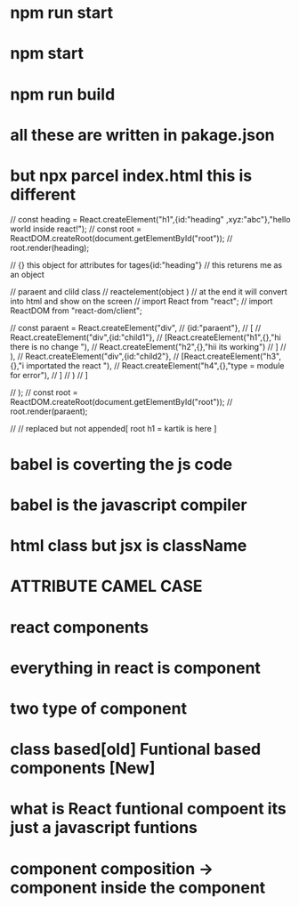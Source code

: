 # npm run start 
# npm start
# npm run build 
# all these are written in pakage.json
# but npx parcel index.html this is  different 
//  const heading = React.createElement("h1",{id:"heading" ,xyz:"abc"},"hello world inside react!");
//         const root = ReactDOM.createRoot(document.getElementById("root"));
//         root.render(heading);

// {} this object for attributes for tages{id:"heading"}
// this returens me as an object 

// paraent and clild class
// reactelement(object )
// at the end it will convert into html and show on the screen
// import React from "react";
// import ReactDOM from "react-dom/client";

// const paraent = React.createElement("div",
//     {id:"paraent"},
//     [
//         React.createElement("div",{id:"child1"},
//         [React.createElement("h1",{},"hi there is no change  "),
//             React.createElement("h2",{},"hii its working")
//         ]
//     ),
//     React.createElement("div",{id:"child2"},
//         [React.createElement("h3",{},"i importated the react  "),
//             React.createElement("h4",{},"type = module for error"),
//         ]
//     )
//     ]

// );
// const root = ReactDOM.createRoot(document.getElementById("root"));
// root.render(paraent);

// // replaced but not appended[ root h1 = kartik is here ]
# babel is coverting the js code 
# babel is the javascript compiler 
# html class but jsx is className
# ATTRIBUTE  CAMEL CASE


# react components 
# everything in react is component
# two type of component 
# class based[old]  Funtional based components [New]
# what is React funtional compoent its just a javascript funtions
# component composition -> component inside the component 


<!-- import React from "react";
import ReactDOM from "react-dom/client";

const Title=()=>{
    <h1 className="head" tabIndex="5">
        there is  a title component
         </h1> 
};

const HeadingComponent = ()=>{
    <div id="container">
        <Title/>
        <h1 className="heading">here is the heading one </h1>
    </div>
};

const root = ReactDOM.createRoot(document.getElementById("root"));
root.render(<HeadingComponent/>); -->
